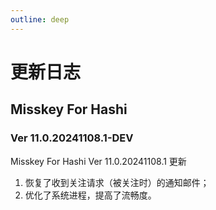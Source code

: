 ```yaml
---
outline: deep
---
```


# 更新日志

## Misskey For Hashi

### Ver 11.0.20241108.1-DEV 

Misskey For Hashi Ver 11.0.20241108.1 更新

1. 恢复了收到关注请求（被关注时）的通知邮件；
2. 优化了系统进程，提高了流畅度。